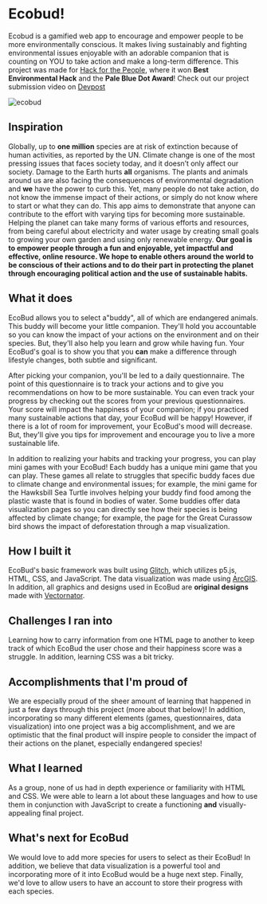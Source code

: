 
# Ecobud!

Ecobud is a gamified web app to encourage and empower people to be more environmentally conscious. It makes living sustainably and fighting environmental issues enjoyable with an adorable companion that is counting on YOU to take action and make a long-term difference. This project was made for [Hack for the People](https://hackforthepeople.com/), where it won __Best Environmental Hack__ and the __Pale Blue Dot Award__! Check out our project submission video on [Devpost](https://devpost.com/software/ecobud-984phm)

![ecobud](https://user-images.githubusercontent.com/69114559/113028629-57172080-9140-11eb-972b-bbd8e9598d83.png)

## Inspiration

Globally, up to __one million__ species are at risk of extinction because of human activities, as reported by the UN. Climate change is one of the most pressing issues that faces society today, and it doesn’t only affect our society. Damage to the Earth hurts  __all__ organisms. The plants and animals around us are also facing the consequences of environmental degradation and __we__ have the power to curb this. Yet, many people do not take action, do not know the immense impact of their actions, or simply do not know where to start or what they can do. This app aims to demonstrate that anyone can contribute to the effort with varying tips for becoming more sustainable. Helping the planet can take many forms of various efforts and resources, from being careful about electricity and water usage by creating small goals to growing your own garden and using only renewable energy. **Our goal is to empower people through a fun and enjoyable, yet impactful and effective, online resource. We hope to enable others around the world to be conscious of their actions and to do their part in protecting the planet through encouraging political action and the use of sustainable habits.**

## What it does

EcoBud allows you to select a"buddy", all of which are endangered animals. This buddy will become your little companion. They'll hold you accountable so you can know the impact of your actions on the environment and on their species. But, they'll also help you learn and grow while having fun. Your EcoBud's goal is to show you that you __can__ make a difference through lifestyle changes, both subtle and significant. 

After picking your companion, you'll be led to a daily questionnaire. The point of this questionnaire is to track your actions and to give you recommendations on how to be more sustainable. You can even track your progress by checking out the scores from your previous questionnaires. Your score will impact the happiness of your companion; if you practiced many sustainable actions that day, your EcoBud will be happy! However, if there is a lot of room for improvement, your EcoBud's mood will decrease. But, they'll give you tips for improvement and encourage you to live a more sustainable life. 

In addition to realizing your habits and tracking your progress, you can play mini games with your EcoBud! Each buddy has a unique mini game that you can play. These games all relate to struggles that specific buddy faces due to climate change and environmental issues; for example, the mini game for the Hawksbill Sea Turtle involves helping your buddy find food among the plastic waste that is found in bodies of water. Some buddies offer data visualization pages so you can directly see how their species is being affected by climate change; for example, the page for the Great Curassow bird shows the impact of deforestation through a map visualization. 


## How I built it

EcoBud's basic framework was built using [Glitch](https://glitch.com/), which utilizes p5.js, HTML, CSS, and JavaScript. The data visualization was made using [ArcGIS](https://www.arcgis.com/). In addition, all graphics and designs used in EcoBud are **original designs** made with [Vectornator](https://www.vectornator.io). 
 
## Challenges I ran into

Learning how to carry information from one HTML page to another to keep track of which EcoBud the user chose and their happiness score was a struggle. In addition, learning CSS was a bit tricky.

## Accomplishments that I'm proud of

We are especially proud of the sheer amount of learning that happened in just a few days through this project (more about that below)! In addition, incorporating so many different elements (games, questionnaires, data visualization) into one project was a big accomplishment, and we are optimistic that the final product will inspire people to consider the impact of their actions on the planet, especially endangered species!

## What I learned

As a group, none of us had in depth experience or familiarity with HTML and CSS. We were able to learn a lot about these languages and how to use them in conjunction with JavaScript to create a functioning __and__ visually-appealing final project. 

## What's next for EcoBud

We would love to add more species for users to select as their EcoBud! In addition, we believe that data visualization is a powerful tool and incorporating more of it into EcoBud would be a huge next step. Finally, we'd love to allow users to have an account to store their progress with each species.
